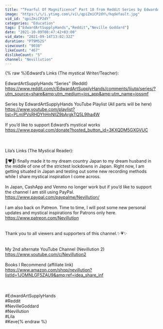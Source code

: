 ```yaml
---
title: "“Fearful Of Magnificence” Part 10 from Reddit Series by EdwardArtSupplyHands (Inspired By Neville)"
image: "https:\/\/i.ytimg.com\/vi\/qpiZmiCP2dY\/hqdefault.jpg"
vid_id: "qpiZmiCP2dY"
categories: "Education"
tags: ["EdwardArtSupplyHands","Reddit","Neville Goddard"]
date: "2021-10-09T08:47:42+03:00"
vid_date: "2021-09-14T13:02:32Z"
duration: "PT9M52S"
viewcount: "9038"
likeCount: "467"
dislikeCount: "5"
channel: "Nevillution"
---
```

{% raw %}Edward’s Links (The mystical Writer/Teacher):<br /><br />EdwardArtSupplyHands “Series” (Reddit)<br /><a rel="nofollow" target="blank" href="https://www.reddit.com/r/EdwardArtSupplyHands/comments/liiutq/series/?utm_source=share&amp;utm_medium=ios_app&amp;utm_name=iossmf">https://www.reddit.com/r/EdwardArtSupplyHands/comments/liiutq/series/?utm_source=share&amp;utm_medium=ios_app&amp;utm_name=iossmf</a><br /><br />Series by EdwardArtSupplyHands YouTube Playlist (All parts will be here)<br /><a rel="nofollow" target="blank" href="https://www.youtube.com/playlist?list=PLmIPVsRHDYhHnNIlZ9bArgkTQ5L9lha4W">https://www.youtube.com/playlist?list=PLmIPVsRHDYhHnNIlZ9bArgkTQ5L9lha4W</a><br /><br />If you’d like to support Edward’s mystical works<br /><a rel="nofollow" target="blank" href="https://www.paypal.com/donate?hosted_button_id=3KXQDM5GXGVUC">https://www.paypal.com/donate?hosted_button_id=3KXQDM5GXGVUC</a><br /><br /><br /><br />Lila’s Links (The Mystical Reader):<br /><br />🌸♥️🌸I finally made it to my dream country Japan to my dream husband in the middle of one of the strictest lockdowns in Japan. Right now, I am getting situated in Japan and testing out some new recording methods while I share mystical inspiration I come across.<br /><br />In Japan, CashApp and Venmo no longer work but if you’d like to support the channel I am still using PayPal.<br /><a rel="nofollow" target="blank" href="https://www.paypal.com/paypalme/Nevillution/">https://www.paypal.com/paypalme/Nevillution/</a><br /><br />I am also back on Patreon. Time to time, I will post some new personal updates and mystical inspirations for Patrons only here.<br /><a rel="nofollow" target="blank" href="https://www.patreon.com/Nevillution">https://www.patreon.com/Nevillution</a><br /><br /><br />Thank you to all viewers and supporters of this channel.✨💗✨<br /><br /><br />My 2nd alternate YouTube Channel (Nevillution 2)<br /><a rel="nofollow" target="blank" href="https://www.youtube.com/c/Nevillution2">https://www.youtube.com/c/Nevillution2</a><br /><br />Books I Recommend (affiliate link)<br /><a rel="nofollow" target="blank" href="https://www.amazon.com/shop/nevillution?listId=1JOMNLGF5ZAU9&amp;ref=idea_share_inf">https://www.amazon.com/shop/nevillution?listId=1JOMNLGF5ZAU9&amp;ref=idea_share_inf</a><br /><br /><br /><br />#EdwardArtSupplyHands<br />#Reddit<br />#NevilleGoddard<br />#Nevillution<br />#Lila<br />#Keve{% endraw %}
